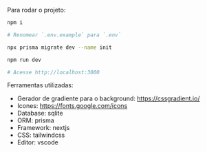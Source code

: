 Para rodar o projeto:

```bash
npm i

# Renomear `.env.example` para `.env`

npx prisma migrate dev --name init

npm run dev

# Acesse http://localhost:3000

```

Ferramentas utilizadas:
- Gerador de gradiente para o background: https://cssgradient.io/
- Icones: https://fonts.google.com/icons
- Database: sqlite
- ORM: prisma
- Framework: nextjs
- CSS: tailwindcss
- Editor: vscode